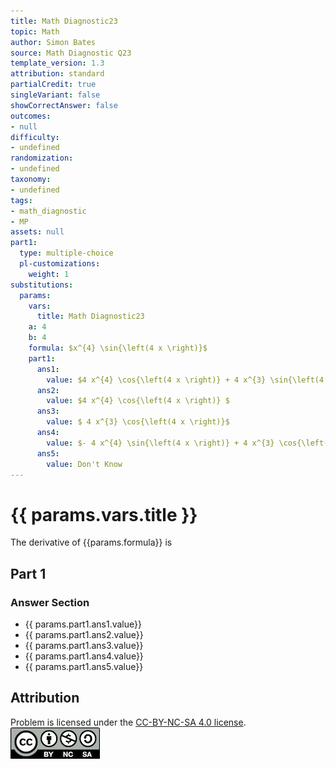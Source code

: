 ```yaml
---
title: Math Diagnostic23
topic: Math
author: Simon Bates
source: Math Diagnostic Q23
template_version: 1.3
attribution: standard
partialCredit: true
singleVariant: false
showCorrectAnswer: false
outcomes:
- null
difficulty:
- undefined
randomization:
- undefined
taxonomy:
- undefined
tags:
- math_diagnostic
- MP
assets: null
part1:
  type: multiple-choice
  pl-customizations:
    weight: 1
substitutions:
  params:
    vars:
      title: Math Diagnostic23
    a: 4
    b: 4
    formula: $x^{4} \sin{\left(4 x \right)}$
    part1:
      ans1:
        value: $4 x^{4} \cos{\left(4 x \right)} + 4 x^{3} \sin{\left(4 x \right)}$
      ans2:
        value: $4 x^{4} \cos{\left(4 x \right)} $
      ans3:
        value: $ 4 x^{3} \cos{\left(4 x \right)}$
      ans4:
        value: $- 4 x^{4} \sin{\left(4 x \right)} + 4 x^{3} \cos{\left(4 x \right)}$
      ans5:
        value: Don't Know
---
```

# {{ params.vars.title }}
The derivative of {{params.formula}} is

## Part 1

### Answer Section

- {{ params.part1.ans1.value}}
- {{ params.part1.ans2.value}}
- {{ params.part1.ans3.value}}
- {{ params.part1.ans4.value}}
- {{ params.part1.ans5.value}}

## Attribution

Problem is licensed under the [CC-BY-NC-SA 4.0 license](https://creativecommons.org/licenses/by-nc-sa/4.0/).<br> ![The Creative Commons 4.0 license requiring attribution-BY, non-commercial-NC, and share-alike-SA license.](https://raw.githubusercontent.com/firasm/bits/master/by-nc-sa.png)